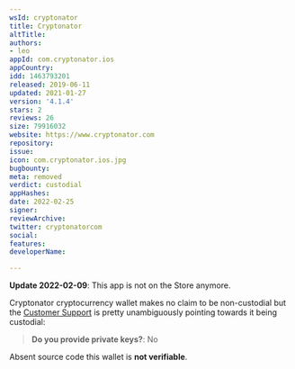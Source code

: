 ```yaml
---
wsId: cryptonator
title: Cryptonator
altTitle: 
authors:
- leo
appId: com.cryptonator.ios
appCountry: 
idd: 1463793201
released: 2019-06-11
updated: 2021-01-27
version: '4.1.4'
stars: 2
reviews: 26
size: 79916032
website: https://www.cryptonator.com
repository: 
issue: 
icon: com.cryptonator.ios.jpg
bugbounty: 
meta: removed
verdict: custodial
appHashes: 
date: 2022-02-25
signer: 
reviewArchive: 
twitter: cryptonatorcom
social: 
features: 
developerName: 

---
```


**Update 2022-02-09**: This app is not on the Store anymore.

Cryptonator cryptocurrency wallet makes no claim to be non-custodial but the
[Customer Support](https://www.cryptonator.com/contact/other/)
is pretty unambiguously pointing towards it being custodial:

> **Do you provide private keys?**: No

Absent source code this wallet is **not verifiable**.
